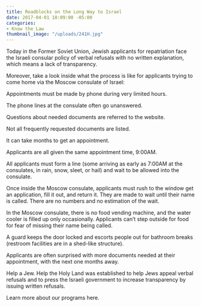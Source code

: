 ```yaml
---
title: Roadblocks on the Long Way to Israel
date: 2017-04-01 18:09:00 -05:00
categories:
- Know the Law
thumbnail_image: "/uploads/241H.jpg"
---
```


Today in the Former Soviet Union, Jewish applicants for repatriation face the Israeli consular policy of verbal refusals with no written explanation, which means a lack of transparency. 

Moreover, take a look inside what the process is like for applicants trying to come home via the Moscow consulate of Israel:

Appointments must be made by phone during very limited hours.

The phone lines at the consulate often go unanswered.

Questions about needed documents are referred to the website.

Not all frequently requested documents are listed.

It can take months to get an appointment.

Applicants are all given the same appointment time, 9:00AM.

All applicants must form a line (some arriving as early as 7:00AM at the consulates, in rain, snow, sleet, or hail) and wait to be allowed into the consulate.

Once inside the Moscow consulate, applicants must rush to the window get an application, fill it out, and return it. They are made to wait until their name is called. There are no numbers and no estimation of the wait.

In the Moscow consulate, there is no food vending machine, and the water cooler is filled up only occasionally.  Applicants can’t step outside for food for fear of missing their name being called.

A guard keeps the door locked and escorts people out for bathroom breaks (restroom facilities are in a shed-like structure). 

Applicants are often surprised with more documents needed at their appointment, with the next one months away.
 
Help a Jew. Help the Holy Land was established to help Jews appeal verbal refusals and to press the Israeli government to increase transparency by issuing written refusals. 

Learn more about our programs here.


